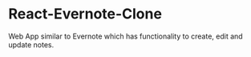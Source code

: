 # React-Evernote-Clone
Web App similar to Evernote which has functionality to create, edit and update notes.
